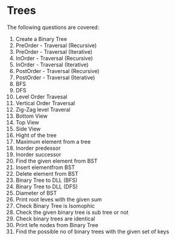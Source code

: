 # Trees

The following questions are covered:

1) Create a Binary Tree
2) PreOrder - Traversal (Recursive)
3) PreOrder - Traversal (Iterative)
4) InOrder - Traversal (Recursive)
5) InOrder - Traversal (Iterative)
6) PostOrder - Traversal (Recursive)
7) PostOrder - Traversal (Iterative)
8) BFS
9) DFS
10) Level Order Travesal
11) Vertical Order Traversal
12) Zig-Zag level Traveral 
13) Bottom View 
14) Top View
15) Side View
16) Hight of the tree
17) Maximum element from a tree
18) Inorder predessor 
19) Inorder successor
20) Find the given element from BST
21) Insert elementfrom BST
22) Delete element from BST
23) Binary Tree to DLL (BFS)
24) Binary Tree to DLL (DFS)
25) Diameter of BST
26) Print root leves with the given sum
27) Check Binary Tree is Isomophic
28) Check the given binary tree is sub tree or not
29) Check binary trees are identical 
30) Print lefe nodes from Binary Tree
31) Find the possible no of binary trees with the given set of keys 
